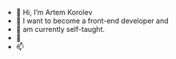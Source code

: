 - 👋 Hi, I’m Artem Korolev
- 👀 I want to become a front-end developer and 
- 🌱 am currently self-taught.
- 💞️ 
- 📫

<!---
XTimkakorXONE/XTimkakorXONE is a ✨ special ✨ repository because its `README.md` (this file) appears on your GitHub profile.
You can click the Preview link to take a look at your changes.
--->

